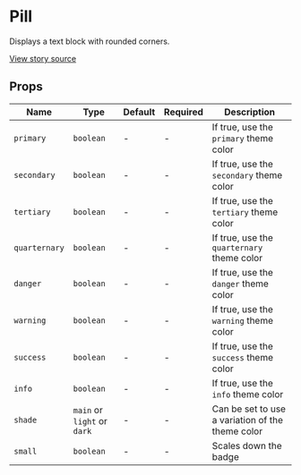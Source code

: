 # Pill

Displays a text block with rounded corners.

[View story source](https://github.com/resin-io-modules/rendition/blob/master/src/stories/Pill.tsx)

## Props

| Name          | Type                        | Default   | Required   | Description                                      |
| --------------|-----------------------------|-----------|------------|------------------------------------------------- |
| `primary`     | `boolean`                   | -         | -          | If true, use the `primary` theme color           |
| `secondary`   | `boolean`                   | -         | -          | If true, use the `secondary` theme color         |
| `tertiary`    | `boolean`                   | -         | -          | If true, use the `tertiary` theme color          |
| `quarternary` | `boolean`                   | -         | -          | If true, use the `quarternary` theme color       |
| `danger`      | `boolean`                   | -         | -          | If true, use the `danger` theme color            |
| `warning`     | `boolean`                   | -         | -          | If true, use the `warning` theme color           |
| `success`     | `boolean`                   | -         | -          | If true, use the `success` theme color           |
| `info`        | `boolean`                   | -         | -          | If true, use the `info` theme color              |
| `shade`       | `main` or `light` or `dark` | -         | -          | Can be set to use a variation of the theme color |
| `small`       | `boolean`                   | -         | -          | Scales down the badge                            |
